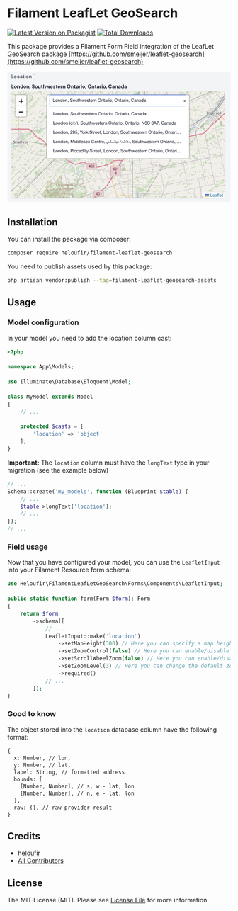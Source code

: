 # Filament LeafLet GeoSearch

[![Latest Version on Packagist](https://img.shields.io/packagist/v/heloufir/filament-leaflet-geosearch.svg?style=flat-square)](https://packagist.org/packages/heloufir/filament-leaflet-geosearch)
[![Total Downloads](https://img.shields.io/packagist/dt/heloufir/filament-leaflet-geosearch.svg?style=flat-square)](https://packagist.org/packages/heloufir/filament-leaflet-geosearch)

This package provides a Filament Form Field integration of the LeafLet GeoSearch package [https://github.com/smeijer/leaflet-geosearch](https://github.com/smeijer/leaflet-geosearch)

![Filament LeafLet GeoSearch](filament-leaflet-geosearch-demo.png)


## Installation

You can install the package via composer:

```bash
composer require heloufir/filament-leaflet-geosearch
```

You need to publish assets used by this package:
```bash
php artisan vendor:publish --tag=filament-leaflet-geosearch-assets
```

## Usage
### Model configuration
In your model you need to add the location column cast:
```php
<?php

namespace App\Models;

use Illuminate\Database\Eloquent\Model;

class MyModel extends Model
{
    // ...

    protected $casts = [
        'location' => 'object'
    ];
}
```

**Important:** The `location` column must have the `longText` type in your migration (see the example below)
```php
// ...
Schema::create('my_models', function (Blueprint $table) {
    // ...
    $table->longText('location');
    // ...
});
// ...
```

### Field usage
Now that you have configured your model, you can use the `LeafletInput` into your Filament Resource form schema:

```php
use Heloufir\FilamentLeafLetGeoSearch\Forms\Components\LeafletInput;

public static function form(Form $form): Form
{
    return $form
        ->schema([
            // ...
            LeafletInput::make('location')
                ->setMapHeight(300) // Here you can specify a map height in pixels, by default the height is equal to 200
                ->setZoomControl(false) // Here you can enable/disable zoom control on the map (default: true)
                ->setScrollWheelZoom(false) // Here you can enable/disable zoom on wheel scroll (default: true)
                ->setZoomLevel(3) // Here you can change the default zoom level (when the map is loaded for the first time), default value is 10
                ->required()
            // ...
        ]);
}
```

### Good to know
The object stored into the `location` database column have the following format:

```
{
  x: Number, // lon,
  y: Number, // lat,
  label: String, // formatted address
  bounds: [
    [Number, Number], // s, w - lat, lon
    [Number, Number], // n, e - lat, lon
  ],
  raw: {}, // raw provider result
}
```

## Credits

- [heloufir](https://github.com/heloufir)
- [All Contributors](https://github.com/heloufir/filament-leaflet-geosearch/graphs/contributors)

## License

The MIT License (MIT). Please see [License File](LICENSE.md) for more information.
